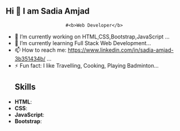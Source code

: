 ## Hi 👋 I am Sadia Amjad
                          #<b>Web Developer</b>

- 🔭 I’m currently working on HTML,CSS,Bootstrap,JavaScript ...
- 🌱 I’m currently learning Full Stack Web Development...
- 📫 How to reach me: https://www.linkedin.com/in/sadia-amjad-3b351434b/ ...
- ⚡ Fun fact: I like Travelling, Cooking, Playing Badminton...
   ## Skills
- **HTML**: <i class="fab fa-html5"></i>
- **CSS**: <i class="fab fa-css3-alt"></i>
- **JavaScript**: <i class="fab fa-js-square"></i>
- **Bootstrap**: <i class="fab fa-bootstrap"></i>

